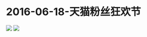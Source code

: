 # 2016-06-18-天猫粉丝狂欢节
![](https://bilicover2016.github.io/Android/2016-06-18-天猫粉丝狂欢节.jpg)
![](https://bilicover2016.github.io/PC/2016-06-18.jpg)
